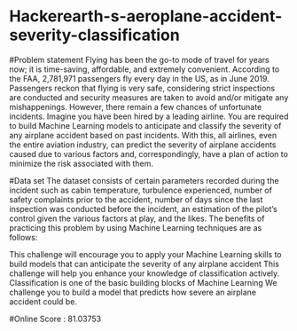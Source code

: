 # Hackerearth-s-aeroplane-accident-severity-classification

#Problem statement
Flying has been the go-to mode of travel for years now; it is time-saving, affordable, and extremely convenient. According to the FAA, 2,781,971 passengers fly every day in the US, as in June 2019. Passengers reckon that flying is very safe, considering strict inspections are conducted and security measures are taken to avoid and/or mitigate any mishappenings. However, there remain a few chances of unfortunate incidents.
Imagine you have been hired by a leading airline. You are required to build Machine Learning models to anticipate and classify the severity of any airplane accident based on past incidents. With this, all airlines, even the entire aviation industry, can predict the severity of airplane accidents caused due to various factors and, correspondingly, have a plan of action to minimize the risk associated with them.

#Data set 
The dataset consists of certain parameters recorded during the incident⁠ such as cabin temperature, turbulence experienced, number of safety complaints prior to the accident, number of days since the last inspection was conducted before the incident, an estimation of the pilot’s control given the various factors at play, and the likes. 
The benefits of practicing this problem by using Machine Learning techniques are as follows:

This challenge will encourage you to apply your Machine Learning skills to build models that can anticipate the severity of any airplane accident
This challenge will help you enhance your knowledge of classification actively. Classification is one of the basic building blocks of Machine Learning
We challenge you to build a model that predicts how severe an airplane accident could be.

#Online Score : 81.03753
